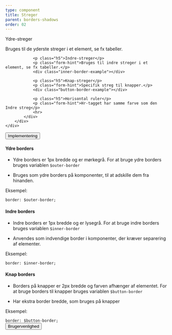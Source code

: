 ```yaml
---
type: component
title: Streger
parent: borders-shadows
order: 02
---
```


<div class="component-preview ">
    <div class="container">
        <div class="row">
            <div class="col-12 col-sm-12 col-md-6">
                <p class="h5">Ydre-streger</p>
                <p class="form-hint">Bruges til de yderste streger i et element, se fx tabeller.</p>
                <div class="outer-border-example"></div>
                
                <p class="h5">Indre-streger</p>
                <p class="form-hint">Bruges til indre streger i et element, se fx tabeller.</p>
                <div class="inner-border-example"></div>
                
                <p class="h5">Knap-streger</p>
                <p class="form-hint">Specifik streg til knapper.</p>
                <div class="button-border-example"></div>
                
                <p class="h5">Horisontal ruler</p>
                <p class="form-hint">Hr-tagget har samme farve som den Indre streg</p>
                <hr>
            </div>
        </div>
    </div>
</div>

<div class="accordion-bordered">
  <button class="button-unstyled accordion-button"
    aria-expanded="false" aria-controls="borders-docs">
    Implementering
  </button>
  <div id="borders-docs" class="accordion-content">
    <h4>Ydre borders</h4>
    <ul>
        <li><p>Ydre borders er 1px bredde og er mørkegrå. For at bruge ydre borders bruges variablen <code>$outer-border</code></p></li>
        <li><p>Bruges som ydre borders på komponenter, til at adskille dem fra hinanden.</p></li>
    </ul>
    <p class="h5 mb-3">Eksempel:</p>
    <div class="code-highlight">
        <code>border: $outer-border;</code>
    </div>
    <h4>Indre borders</h4>
    <ul>
        <li><p>Indre borders er 1px bredde og er lysegrå. For at bruge indre borders bruges variablen <code>$inner-border</code></p></li>
        <li><p>Anvendes som indvendige border i komponenter, der kræver separering af elementer.</p></li>
    </ul>
    <p class="h5 mb-3">Eksempel:</p>
    <div class="code-highlight">
        <code>border: $inner-border;</code>
    </div>
    <h4>Knap borders</h4>
    <ul>
        <li><p>Borders på knapper er 2px bredde og farven afhænger af elementet. For at bruge borders til knapper bruges variablen <code>$button-border</code></p></li>
        <li><p>Har ekstra border bredde, som bruges på knapper</p></li>
    </ul>
    <p class="h5 mb-3">Eksempel:</p>
    <div class="code-highlight">
        <code>border: $button-border;</code>
    </div>
  </div>
</div>

<div class="accordion-bordered">
  <button class="button-unstyled accordion-button"
      aria-expanded="true" aria-controls="alert-docs">
    Brugervenlighed
  </button>
  <div id="alert-docs" aria-hidden="false" class="accordion-content">
    
  </div>
</div>
